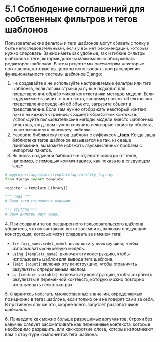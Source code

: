 # 5.1 Соблюдение соглашений для собственных фильтров и тегов шаблонов

Пользовательские фильтры и теги шаблонов могут сбивать с толку и быть непоследовательными, если у вас нет рекомендаций, которым нужно следовать. Важно иметь как удобные, так и гибкие фильтры шаблонов и теги, которые должны максимально обслуживать редакторов шаблонов. В этом рецепте мы рассмотрим некоторые соглашения, которые вы должны использовать при расширении функциональности системы шаблонов Django:

1. Не создавайте и не используйте настраиваемые фильтры или теги шаблонов, если логика страницы лучше подходит для представления, обработчиков контекста или методов модели. Если содержимое зависит от контекста, например список объектов или представление сведений об объекте, загрузите объект в представление. Если вам нужно отображать некоторый контент почти на каждой странице, создайте обработчик контекста. Используйте пользовательские методы модели вместо шаблонных фильтров, когда вам нужно получить некоторые свойства объекта, не относящиеся к контексту шаблона.
2. Назовите библиотеку тегов шаблона с суффиксом **\_tags**. Когда ваша библиотека тегов шаблонов называется не так, как ваше приложение, вы можете избежать двусмысленных проблем с импортом пакетов.
3. Во вновь созданной библиотеке отделите фильтры от тегов, например, с помощью комментариев, как показано в следующем коде:

```python
# myproject/apps/core/templatetags/utility_tags.py
from django import template

register = template.Library()

""" TAGS """
# Ваши теги становятся первыми

""" FILTERS """
# Ваши фильтры идут сюда…
```

4\. При создании тегов расширенного пользовательского шаблона убедитесь, что их синтаксис легко запомнить, включая следующие конструкции, которые могут следовать за именем тега:

* `for [app_name.model_name]`: включая эту конструкцию, чтобы использовать конкретную модель.
* `using [template_name]`: включая эту конструкцию, чтобы использовать шаблон для вывода тега шаблона.
* `limit [count]`: включая эту конструкцию, чтобы ограничить результаты определенным числом.
* `as [context_variable]`: включая эту конструкцию, чтобы сохранить результаты в переменной контекста, которую можно повторно использовать несколько раз.

5\. Старайтесь избегать множественных значений, определяемых позиционно в тегах шаблона, если только они не говорят сами за себя. В противном случае это, скорее всего, запутает разработчиков шаблонов.

6\. Приведите как можно больше разрешимых аргументов. Строки без кавычек следует рассматривать как переменные контекста, которые необходимо разрешить, или как короткие слова, которые напоминают вам о структуре компонентов тега шаблона.
